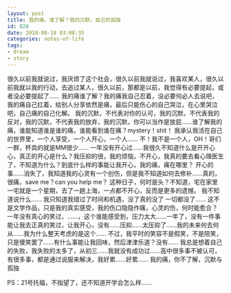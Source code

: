 ```yaml
---
layout: post
title: 我的痛，谁了解？我的沉默，自己的孤独
id: 828
date: 2010-08-18 03:08:35
categories: notes-of-life
tags:
- dream
- story
---
```


很久以前我就说过，我厌烦了这个社会，很久以前我就说过，我喜欢某人，很久以前我就以我的行动，去追过某人，很久以前，那都是以前，我觉得有必要提起，或者没必要提起了…… <!-- more -->我的痛谁了解？我的痛我自己忍着，没必要何必人去说吧，我的痛自己扛着，给别人分享依然是痛，最后只能伤心的自己哭泣，在心里哭泣吧，自己痛的自己化解。 我的沉默，不代表对你的认可，我的沉默，不代表我的反对，我的沉默，不代表我的放弃，我的沉默，你可以当作是放屁……谁了解我的痛，谁能知道谁是谁的痛，谁能看到谁在痛？mystery！shit！ 我承认我活在自己的世界里，一个人享受，一个人开心，一个人…… 不！我不是一个人，OH！哥们一群，杯具的就是MM很少…… 一年没有开心过……我很久不知道什么是开开心心，真正的开心是什么？我压抑的很，我的烦恼，不开心，我真的要去看心理医生了，不知道为什么？到底什么样的事能让我开心，我的痛，痛在哪里？ 开心的事……消失了，我知道我的心灵有一个创伤，但是我不知道如何去修补……真的，很痛，save me？can you help me？ 这种日子，何时是头？不知道，宅在家里一宅就是一个星期，去了一趟上海，一点都不开心，反而是更多的遗憾。 我不知道说什么…… 我只知道我错过了时间和机遇，没了真的没了 一切都没了…… 这不是文学作品，只是我的真实感受，我的伤口隐隐作痛，心灵的伤，何时能愈合？ 一年没有真心的笑过，……，这个谁能感受到，压力太大……一年了，没有一件事能让我去正真的笑过，让我开心，没有……压抑……太压抑了……我的未来何去何从……我为什么整天考虑的是这个…… 不过，我平时的笑容不是假笑，不是陪笑，只是傻笑罢了……有什么事能让我回味，然后津津乐道？没有…… 我总是想着自己的失败，我失败的太多了，从初三……我就没有成功过……高中很多事不被认可，有很多事，都是通过说服来解决，我好累……好累…… 我的痛，你不了解，沉默与孤独 

PS：21号托福，不指望了，还不知道开学会怎么样……